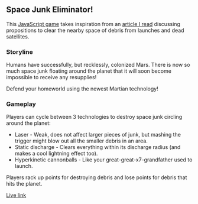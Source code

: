 ## Space Junk Eliminator! ##
This [JavaScript game](https://philgresh.github.io/space_junk/) takes inspiration from an [article I read](https://www.space.com/24895-space-junk-wild-clean-up-concepts.html) discussing propositions to clear the nearby space of debris from launches and dead satellites.

### Storyline
Humans have successfully, but recklessly, colonized Mars. There is now so much space junk floating around the planet that it will soon become impossible to receive any resupplies!

Defend your homeworld using the newest Martian technology!

### Gameplay
Players can cycle between 3 technologies to destroy space junk circling around the planet:
* Laser - Weak, does not affect larger pieces of junk, but mashing the trigger might blow out all the smaller debris in an area.
* Static discharge - Clears everything within its discharge radius (and makes a cool lightning effect too).
* Hyperkinetic cannonballs - Like your great-great-x7-grandfather used to launch.

Players rack up points for destroying debris and lose points for debris that hits the planet.


[Live link](https://philgresh.github.io/space_junk/)
